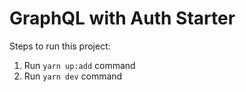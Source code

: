 # GraphQL with Auth Starter

Steps to run this project:

1. Run `yarn up:add` command
1. Run `yarn dev` command
